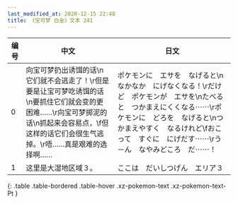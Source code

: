```yaml
---
last_modified_at: 2020-12-15 22:48
title: 《宝可梦 白金》文本 241
---
```

| 编号 | 中文 | 日文 |
| ---- | ---- | ---- |
| 0 | 向宝可梦扔出诱饵的话\n它们就不会逃走了！\r但是要是让宝可梦吃诱饵的话\n要抓住它们就会变的更困难……\r向宝可梦掷泥的话\n抓起来会容易点，\f但这样的话它们会很生气逃掉。\r唔……真是艰难的选择啊…… | ポケモンに　エサを　なげると\nなかなか　にげなくなる！\rだけど　ポケモンが　エサを\nたべると　つかまえにくくなる⋯⋯\rポケモンに　どろを　なげると\nつかまえやすく　なるけれど\fおこって　すぐに　にげだす⋯⋯\rう－ん　なやみどころ　だ⋯⋯！ |
| 1 | 这里是大湿地区域３。 | ここは　だいしつげん　エリア３ |
{: .table .table-bordered .table-hover .xz-pokemon-text .xz-pokemon-text-Pt }